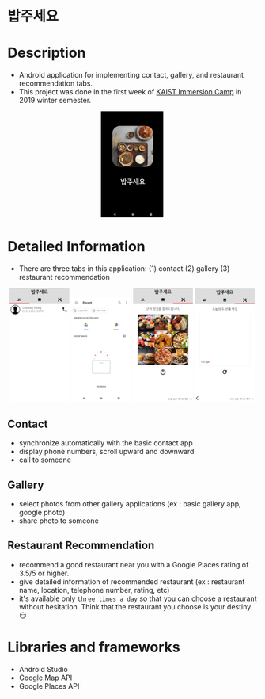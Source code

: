 # 밥주세요

# Description
- Android application for implementing contact, gallery, and restaurant recommendation tabs.
- This project was done in the first week of [KAIST Immersion Camp](https://www.madcamp.io) in 2019 winter semester.

<div align="center"><img src="https://github.com/drumpt/Madcamp_Week1/blob/master/img/splash_activity.png" width="25%"></div>

# Detailed Information
- There are three tabs in this application: (1) contact (2) gallery (3) restaurant recommendation

<div align="center">
  <img src="https://github.com/drumpt/Madcamp_Week1/blob/master/img/tab1.png" width="24%">
  <img src="https://github.com/drumpt/Madcamp_Week1/blob/master/img/tab2.png" width="24%">
  <img src="https://github.com/drumpt/Madcamp_Week1/blob/master/img/tab3.png" width="24%">
  <img src="https://github.com/drumpt/Madcamp_Week1/blob/master/img/tab3_active.png" width="24%">
</div>

## Contact
- synchronize automatically with the basic contact app
- display phone numbers, scroll upward and downward
- call to someone

## Gallery
- select photos from other gallery applications (ex : basic gallery app, google photo)
- share photo to someone

## Restaurant Recommendation
- recommend a good restaurant near you with a Google Places rating of 3.5/5 or higher.
- give detailed information of recommended restaurant (ex : restaurant name, location, telephone number, rating, etc)
- it's available only `three times a day` so that you can choose a restaurant without hesitation. Think that the restaurant you choose is your destiny :smirk:

# Libraries and frameworks
- Android Studio
- Google Map API
- Google Places API
